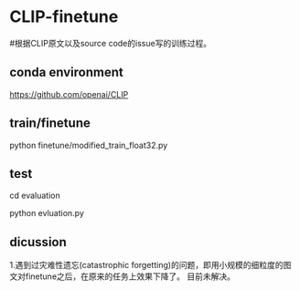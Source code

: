 # CLIP-finetune

#根据CLIP原文以及source code的issue写的训练过程。


## conda environment

https://github.com/openai/CLIP

## train/finetune

python finetune/modified_train_float32.py

## test

cd evaluation

python evluation.py

## dicussion
1.遇到过灾难性遗忘(catastrophic forgetting)的问题，即用小规模的细粒度的图文对finetune之后，在原来的任务上效果下降了。
目前未解决。

